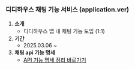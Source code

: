 ### 디디하우스 채팅 기능 서비스 (application.ver)

1. **소개**
   - 디디하우스 앱 내 채팅 기능 도입 (1:1)
2. **기간**
   - 2025.03.06 ~
3. **채팅 api 기능 명세**
   - <a href="https://www.notion.so/API-1b9caaf36f6f808db6eee3bce373178d" style="color: black;">API 기능 명세 정리 바로가기</a>
